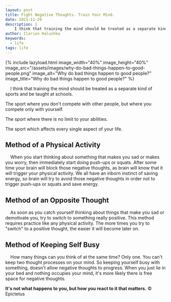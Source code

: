 ```yaml
---
layout: post
title: Fight Negative Thoughts. Train Your Mind.
date: 2021-11-29
description: |
    I think that training the mind should be treated as a separate kind of sports and be taught at schools.
author: Ilarion Halushka
keywords:
  - life
tags: life
---
```


{% include lazyload.html image_width="40%" image_height="40%" image_src="/assets/images/why-do-bad-things-happen-to-good-people.png" image_alt="Why do bad things happen to good people?" image_title="Why do bad things happen to good people?" %}

&nbsp;&nbsp;&nbsp; I think that training the mind should be treated as a separate kind of sports and be taught at schools.

The sport where you don't compete with other people, but where you compete only with yourself.

The sport where there is no limit to your abilities.

The sport which affects every single aspect of your life.

## Method of a Physical Activity
&nbsp;&nbsp;&nbsp; When you start thinking about something that makes you sad or makes you worry, then immediately start doing push-ups or squats.
After some time your brain will block those negative thoughts, as brain will know that it will trigger your physical activity.
We all have an inborn instinct of saving energy, so brain will try to avoid those negative thoughts in order not to trigger push-ups or squats and save energy.

## Method of an Opposite Thought
&nbsp;&nbsp;&nbsp; As soon as you catch yourself thinking about things that make you sad or demotivate you, 
try to switch to something really positive.
This method requires practice like any physical activity.
The more times you try to "switch" to a positive thought, the easier it will become later on.

## Method of Keeping Self Busy
&nbsp;&nbsp;&nbsp; How many things can you think of at the same time? Only one. 
You can't keep two thought processes on your mind. 
So keeping yourself busy with something, doesn't allow negative thoughts to progress.
When you just lie in your bed and nothing occupies your mind, it's more likely there is free space for negative thoughts.


**It's not what happens to you, but how you react to it that matters.**  © Epictetus




